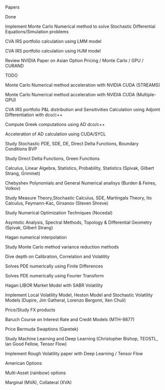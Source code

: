 
Papers

Done

Implement Monte Carlo Numerical method to solve Stochastic Differential Equations/Simulation problems

CVA IRS portfolio calculation using LMM model

CVA IRS portfolio calculation using HJM model

Review NVIDIA Paper on Asian Option Pricing / Monte Carlo / GPU / CURAND

TODO

Monte Carlo Numerical method acceleration with NVIDIA CUDA (STREAMS)

Monte Carlo Numerical method acceleration with NVIDIA CUDA (Multiple-GPU)

CVA IRS portfolio P&L distribution and Sensitivities Calculation using Adjoint Differentiation with dco/c++

Compute Greek computations using AD dco/c++

Acceleration of AD calculation using CUDA/SYCL

Study Stochastic PDE, SDE, DE, Direct Delta Functions, Boundary Conditions BVP

Study Direct Delta Functions, Green Functions

Calculus, Linear Algebra, Statistics, Probability, Statistics (Spivak, Gilbert Strang, Grimmet)

Chebyshev Polynomials and General Numerical analisys (Burden & Feires, Volkov)

Study Measure Theory,Stochastic Calculus, SDE, Martingals Theory, Ito Calculus, Feymann-Kac, Girsanov (Steven Shreve)

Study Numerical Optimization Techniques (Nocedal)

Asyntotic Analysis, Spectral Methods, Topology & Differential Geometry (Spivak, Gilbert Strang)

Hagan numerical interpolation 

Study Monte Carlo method variance reduction methods

Dive depth on Calibration, Correlation and Volatility

Solves PDE numerically using Finite Differences

Solves PDE numerically using Fourier Transform

Hagan LIBOR Market Model with SABR Volatility

Implement Local Volatility Model, Heston Model and Stochastic Volatility Models (Dupire, Jim Gatheral, Lorenzo Bergomi, Xen Chuli)

Price/Study FX products

Baruch Course on Interest Rate and Credit Models (MTH-9877)

Price Bermuda Swaptions (Garetek)

Study Machine Learning and Deep Learning (Christopher Bishop, TEOSTL, Ian Good Fellow, Tensor Flow)

Implement Rough Volatility paper with Deep Learning / Tensor Flow

American Options 

Multi-Asset (rainbow) options

Marginal (MVA), Collateral (XVA)
